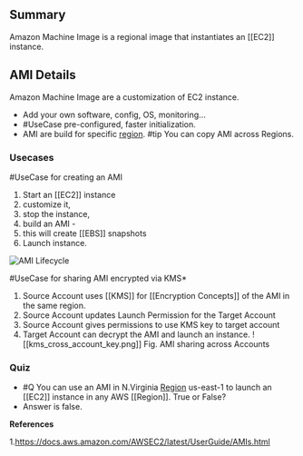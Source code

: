 ## Summary
Amazon Machine Image is a regional image that instantiates an [[EC2]] instance.

## AMI Details
Amazon Machine Image are a customization of EC2 instance.
- Add your own software, config, OS, monitoring...
- #UseCase pre-configured, faster initialization.
- AMI are build for specific [region](Region.md). #tip You can copy AMI across Regions.

### Usecases
#UseCase for creating an AMI
1. Start an [[EC2]] instance
2. customize it, 
3. stop the instance, 
4. build an AMI - 
5. this will create [[EBS]] snapshots
6. Launch instance.

![AMI Lifecycle](https://docs.aws.amazon.com/images/AWSEC2/latest/UserGuide/images/ami_lifecycle.png)

#UseCase  for sharing AMI encrypted via KMS*
1. Source Account uses [[KMS]] for [[Encryption Concepts]] of the AMI in the same region.
2. Source Account updates Launch Permission for the Target Account
3. Source Account gives permissions to use KMS key to target account
4. Target Account can decrypt the AMI and launch an instance. 
![[kms_cross_account_key.png]]
Fig. AMI sharing across Accounts

### Quiz 
- #Q You can use an AMI in N.Virginia [Region](Region.md) us-east-1 to launch an [[EC2]] instance in any AWS [[Region]]. True or False? 
- Answer is false.


**References**

1.https://docs.aws.amazon.com/AWSEC2/latest/UserGuide/AMIs.html